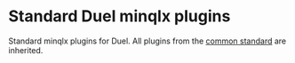 # Standard Duel minqlx plugins

Standard minqlx plugins for Duel. All plugins from the [common standard](https://github.com/quakelive-server-standards/server-standards/tree/master/minqlx-plugins/standard/common) are inherited.